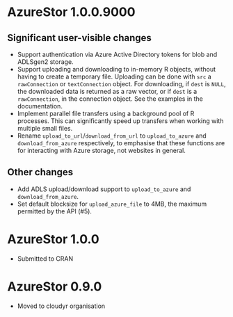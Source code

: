 # AzureStor 1.0.0.9000

## Significant user-visible changes

* Support authentication via Azure Active Directory tokens for blob and ADLSgen2 storage.
* Support uploading and downloading to in-memory R objects, without having to create a temporary file. Uploading can be done with `src` a `rawConnection` or `textConnection` object. For downloading, if `dest` is `NULL`, the downloaded data is returned as a raw vector, or if `dest` is a `rawConnection`, in the connection object.  See the examples in the documentation.
* Implement parallel file transfers using a background pool of R processes. This can significantly speed up transfers when working with multiple small files.
* Rename `upload_to_url`/`download_from_url` to `upload_to_azure` and `download_from_azure` respectively, to emphasise that these functions are for interacting with Azure storage, not websites in general.

## Other changes

* Add ADLS upload/download support to `upload_to_azure` and `download_from_azure`.
* Set default blocksize for `upload_azure_file` to 4MB, the maximum permitted by the API (#5).

# AzureStor 1.0.0

* Submitted to CRAN

# AzureStor 0.9.0

* Moved to cloudyr organisation
